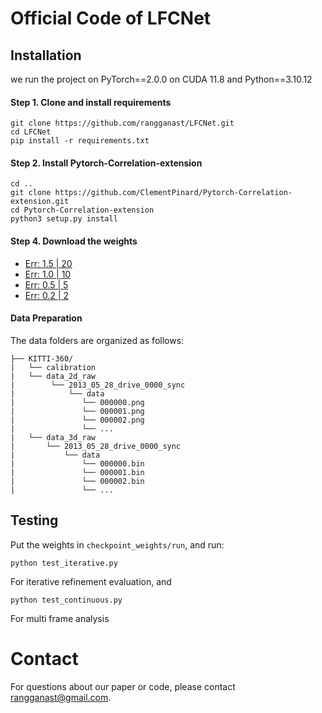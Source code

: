 # Official Code of LFCNet

## Installation
we run the project on PyTorch==2.0.0 on CUDA 11.8 and Python==3.10.12

#### **Step 1.** Clone and install requirements
```
git clone https://github.com/rangganast/LFCNet.git
cd LFCNet
pip install -r requirements.txt
```

#### **Step 2.** Install Pytorch-Correlation-extension
```
cd ..
git clone https://github.com/ClementPinard/Pytorch-Correlation-extension.git
cd Pytorch-Correlation-extension
python3 setup.py install
```

#### **Step 4.** Download the weights

- [Err: 1.5 | 20](https://drive.google.com/file/d/1f0Rze3AhPeZMfkDD7xzvytUM0MXsbAhE/view?usp=drive_link)
- [Err: 1.0 | 10](https://drive.google.com/file/d/1Z2TRimwVK6K2MFYu6Qce5jpIdgoEP4eI/view?usp=drive_link)
- [Err: 0.5 | 5](https://drive.google.com/file/d/1MuM5HA3OGUo-BL6-h9e8o9-14rgHrhzo/view?usp=drive_link)
- [Err: 0.2 | 2](https://drive.google.com/file/d/1HY0ALZVg5jrvfET3--jpXKgsjrcXtE4e/view?usp=drive_link)

#### Data Preparation
The data folders are organized as follows:
```
├── KITTI-360/
|   └── calibration
|   └── data_2d_raw
|        └── 2013_05_28_drive_0000_sync  
|            └── data
|               └── 000000.png
|               └── 000001.png
|               └── 000002.png
|               └── ...
|   └── data_3d_raw
|       └── 2013_05_28_drive_0000_sync  
|           └── data
|               └── 000000.bin
|               └── 000001.bin
|               └── 000002.bin
|               └── ...
```


## Testing
Put the weights in `checkpoint_weights/run`, and run:
```
python test_iterative.py
```
For iterative refinement evaluation, and
```
python test_continuous.py
```
For multi frame analysis

# Contact
For questions about our paper or code, please contact rangganast@gmail.com.